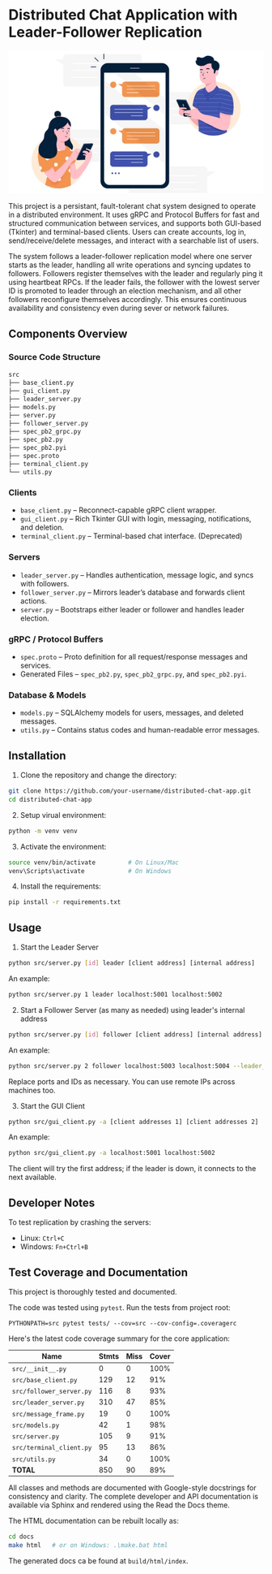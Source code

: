 # Distributed Chat Application with Leader-Follower Replication

<p align="center">
  <img src="img/msg.png">
</p>

This project is a persistant, fault-tolerant chat system designed to operate in a distributed environment. It uses gRPC and Protocol Buffers for fast and structured communication between services, and supports both GUI-based (Tkinter) and terminal-based clients. Users can create accounts, log in, send/receive/delete messages, and interact with a searchable list of users.

The system follows a leader-follower replication model where one server starts as the leader, handling all write operations and syncing updates to followers. Followers register themselves with the leader and regularly ping it using heartbeat RPCs. If the leader fails, the follower with the lowest server ID is promoted to leader through an election mechanism, and all other followers reconfigure themselves accordingly. This ensures continuous availability and consistency even during sever or network failures.

## Components Overview

### Source Code Structure

```
src
├── base_client.py
├── gui_client.py
├── leader_server.py
├── models.py
├── server.py
├── follower_server.py 
├── spec_pb2_grpc.py
├── spec_pb2.py
├── spec_pb2.pyi
├── spec.proto
├── terminal_client.py
└── utils.py
```

### Clients

- `base_client.py` – Reconnect-capable gRPC client wrapper.
- `gui_client.py` – Rich Tkinter GUI with login, messaging, notifications, and deletion.
- `terminal_client.py` – Terminal-based chat interface. (Deprecated)

### Servers

- `leader_server.py` – Handles authentication, message logic, and syncs with followers.
- `follower_server.py` – Mirrors leader’s database and forwards client actions.
- `server.py` – Bootstraps either leader or follower and handles leader election.

### gRPC / Protocol Buffers

- `spec.proto` – Proto definition for all request/response messages and services.
- Generated Files – `spec_pb2.py`, `spec_pb2_grpc.py`, and `spec_pb2.pyi`.

### Database & Models

- `models.py` – SQLAlchemy models for users, messages, and deleted messages.
- `utils.py` – Contains status codes and human-readable error messages.


## Installation

1. Clone the repository and change the directory:

```bash
git clone https://github.com/your-username/distributed-chat-app.git
cd distributed-chat-app
```

2. Setup virual environment:

```bash
python -m venv venv
```

3. Activate the environment:

```bash
source venv/bin/activate         # On Linux/Mac
venv\Scripts\activate            # On Windows
```

4. Install the requirements:

```bash
pip install -r requirements.txt
```

## Usage

1. Start the Leader Server

```bash
python src/server.py [id] leader [client address] [internal address]
```

An example:
```bash
python src/server.py 1 leader localhost:5001 localhost:5002
```

2. Start a Follower Server (as many as needed) using leader's internal address

```bash
python src/server.py [id] follower [client address] [internal address] --leader_address=[leader internal address]
```

An example:
```bash
python src/server.py 2 follower localhost:5003 localhost:5004 --leader_address=localhost:5002
```

Replace ports and IDs as necessary. You can use remote IPs across machines too.

3. Start the GUI Client

```bash
python src/gui_client.py -a [client addresses 1] [client addresses 2]
```

An example:
```bash
python src/gui_client.py -a localhost:5001 localhost:5002
```

The client will try the first address; if the leader is down, it connects to the next available.


## Developer Notes

To test replication by crashing the servers:

- Linux: `Ctrl+C`
- Windows: `Fn+Ctrl+B`


## Test Coverage and Documentation
This project is thoroughly tested and documented. 

The code was tested using `pytest`. Run the tests from project root:

```
PYTHONPATH=src pytest tests/ --cov=src --cov-config=.coveragerc
```

Here's the latest code coverage summary for the core application:

| Name                      | Stmts | Miss | Cover |
|---------------------------|-------|------|-------|
| `src/__init__.py`         | 0     | 0    | 100%  |
| `src/base_client.py`      | 129   | 12   | 91%   |
| `src/follower_server.py`  | 116   | 8    | 93%   |
| `src/leader_server.py`    | 310   | 47   | 85%   |
| `src/message_frame.py`    | 19    | 0    | 100%  |
| `src/models.py`           | 42    | 1    | 98%   |
| `src/server.py`           | 105   | 9    | 91%   |
| `src/terminal_client.py`  | 95    | 13   | 86%   |
| `src/utils.py`            | 34    | 0    | 100%  |
| **TOTAL**                 | 850   | 90   | 89%   |


All classes and methods are documented with Google-style docstrings for consistency and clarity. The complete developer and API documentation is available via Sphinx and rendered using the Read the Docs theme. 

The HTML documentation can be rebuilt locally as:

```bash
cd docs
make html   # or on Windows: .\make.bat html
````

The generated docs ca be found at `build/html/index`.

